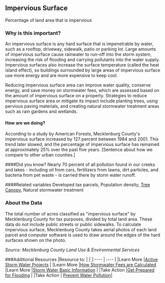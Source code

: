 ## Impervious Surface
Percentage of land area that is impervious

### Why is this important?
An impervious surface is any hard surface that is impenetrable by water, such as a rooftop, driveway, sidewalk, patio or parking lot. Large amounts of impervious surface cause rainwater to run-off into the storm system, increasing the risk of flooding and carrying pollutants into the water supply. Impervious surfaces also increase the surface temperature (called the heat island effect), so buildings surrounded by large areas of impervious surface use more energy and are more expensive to keep cool.  

Reducing impervious surface area can improve water quality, conserve energy, and save money on stormwater fees, which are assessed based on the amount of impervious surface on a property. Strategies to reduce impervious surface area or mitigate its impact include planting trees, using pervious paving materials, and creating natural stormwater treatment areas such as rain gardens and wetlands.

#### How are we doing?
According to a study by American Forests, Mecklenburg County's impervious surface increased by 127 percent between 1984 and 2001.  This trend later slowed, and the percentage of impervious surface has remained at approximately 25% over the past five years. [Sentence about how we compare to other urban counties.] 

####Did you know?
Nearly 70 percent of all pollution found in our creeks and lakes - including oil from cars, fertilizers from lawns, dirt particles, and bacteria from pet waste - is carried there by storm water runoff.

####Related variables
Developed tax parcels, 
Population density, 
<a href="javascript:void(0)" onclick="model.metricId = 'm3'">Tree Canopy</a>,
Natural stormwater treatment


### About the Data
The total number of acres classified as "impervious surface" by Mecklenburg County for tax purposes, divided by total land area. These data do not include public streets or public sidewalks. To calculate impervious surface, Mecklenburg County takes aerial photos of each land parcel and computer software is used to draw around the edges of the hard surfaces shown on the photo.

*Source: Mecklenburg County Land Use & Environmental Services*

###Additional Resources
|Resource to: | |
|:---- | :--- |
|Learn More |[Active Storm Water Projects](http://charmeck.org/stormwater/Projects/Pages/ActiveSWProjects.aspx) | 
|Learn More |[How Stormwater Fees are Calculated](http://charmeck.org/stormwater/FeesandBilling/Pages/HowismySWSfeecalculated.aspx)
|Learn More |[Storm Water Basic Information](http://charmeck.org/stormwater/basics/Pages/default.aspx) |
|Take Action |[Get Prepared for Flooding](http://charmeck.org/stormwater/DrainageandFlooding/Pages/FloodPreparedness.aspx) | 
|Take Action | [Prevent Water Pollution](http://charmeck.org/stormwater/PollutionPrevention/Pages/default.aspx)| 